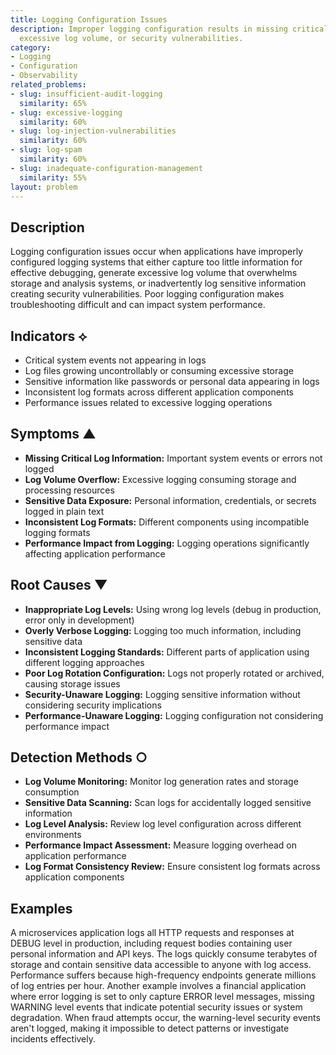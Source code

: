 ```yaml
---
title: Logging Configuration Issues
description: Improper logging configuration results in missing critical information,
  excessive log volume, or security vulnerabilities.
category:
- Logging
- Configuration
- Observability
related_problems:
- slug: insufficient-audit-logging
  similarity: 65%
- slug: excessive-logging
  similarity: 60%
- slug: log-injection-vulnerabilities
  similarity: 60%
- slug: log-spam
  similarity: 60%
- slug: inadequate-configuration-management
  similarity: 55%
layout: problem
---
```


## Description

Logging configuration issues occur when applications have improperly configured logging systems that either capture too little information for effective debugging, generate excessive log volume that overwhelms storage and analysis systems, or inadvertently log sensitive information creating security vulnerabilities. Poor logging configuration makes troubleshooting difficult and can impact system performance.

## Indicators ⟡

- Critical system events not appearing in logs
- Log files growing uncontrollably or consuming excessive storage
- Sensitive information like passwords or personal data appearing in logs
- Inconsistent log formats across different application components
- Performance issues related to excessive logging operations

## Symptoms ▲

- **Missing Critical Log Information:** Important system events or errors not logged
- **Log Volume Overflow:** Excessive logging consuming storage and processing resources
- **Sensitive Data Exposure:** Personal information, credentials, or secrets logged in plain text
- **Inconsistent Log Formats:** Different components using incompatible logging formats
- **Performance Impact from Logging:** Logging operations significantly affecting application performance

## Root Causes ▼

- **Inappropriate Log Levels:** Using wrong log levels (debug in production, error only in development)
- **Overly Verbose Logging:** Logging too much information, including sensitive data
- **Inconsistent Logging Standards:** Different parts of application using different logging approaches
- **Poor Log Rotation Configuration:** Logs not properly rotated or archived, causing storage issues
- **Security-Unaware Logging:** Logging sensitive information without considering security implications
- **Performance-Unaware Logging:** Logging configuration not considering performance impact

## Detection Methods ○

- **Log Volume Monitoring:** Monitor log generation rates and storage consumption
- **Sensitive Data Scanning:** Scan logs for accidentally logged sensitive information
- **Log Level Analysis:** Review log level configuration across different environments
- **Performance Impact Assessment:** Measure logging overhead on application performance
- **Log Format Consistency Review:** Ensure consistent log formats across application components

## Examples

A microservices application logs all HTTP requests and responses at DEBUG level in production, including request bodies containing user personal information and API keys. The logs quickly consume terabytes of storage and contain sensitive data accessible to anyone with log access. Performance suffers because high-frequency endpoints generate millions of log entries per hour. Another example involves a financial application where error logging is set to only capture ERROR level messages, missing WARNING level events that indicate potential security issues or system degradation. When fraud attempts occur, the warning-level security events aren't logged, making it impossible to detect patterns or investigate incidents effectively.